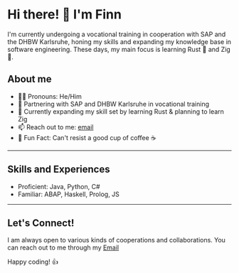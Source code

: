 # Hi there! 👋 I'm Finn

I'm currently undergoing a vocational training in cooperation with SAP and the DHBW Karlsruhe, honing my skills and expanding my knowledge base in software engineering. These days, my main focus is learning Rust 🦀 and Zig 🔧.

## About me

- 👨‍💻 Pronouns: He/Him
- 💼 Partnering with SAP and DHBW Karlsruhe in vocational training
- 🌱 Currently expanding my skill set by learning Rust & planning to learn Zig
- 📫 Reach out to me: [email](mailto:finn.hennemann112@gmail.com "finn.hennemann112@gmail.com")
- 🥳 Fun Fact: Can't resist a good cup of coffee ☕

---

## Skills and Experiences

- Proficient: Java, Python, C#
- Familiar: ABAP, Haskell, Prolog, JS

---

## Let's Connect!

I am always open to various kinds of cooperations and collaborations. You can reach out to me through my [Email](mailto:finn.hennemann112@gmail.com "Email")

Happy coding! 👍
